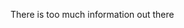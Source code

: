<!-- ---
# layout: page
# title: "-"
--- -->

<link rel="stylesheet" href="{{ site.baseurl }}/css/bootstrap.css">

<div class="text-center">
    <p>There is too much information out there</p>
</div>



<!-- <head>
  <link
    rel="stylesheet"
    href="https://cdnjs.cloudflare.com/ajax/libs/animate.css/4.1.1/animate.min.css"
  />
</head>

<h1 class="animate__animated animate__bounce">An animated element</h1> -->